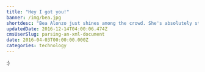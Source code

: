 ```yaml
---
title: "Hey I got you!"
banner: /img/bea.jpg
shortdesc: "Bea Alonzo just shines among the crowd. She's absolutely stunning!"
updatedDate: 2016-12-14T04:00:06.474Z
cmsUserSlug: parsing-an-xml-document
date: 2016-04-03T00:00:00.000Z
categories: technology
---
```


:)